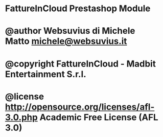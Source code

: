 ##
# FattureInCloud Prestashop Module
#
#  @author    Websuvius di Michele Matto <michele@websuvius.it>
#  @copyright FattureInCloud - Madbit Entertainment S.r.l.
#  @license   http://opensource.org/licenses/afl-3.0.php  Academic Free License (AFL 3.0)
##